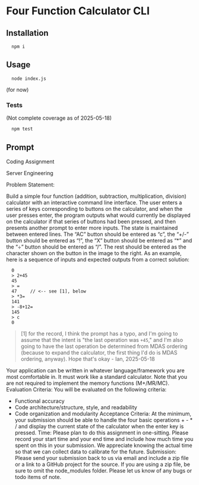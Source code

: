 # Four Function Calculator CLI

## Installation

```
  npm i
```

## Usage

```
  node index.js
```
(for now)

### Tests

(Not complete coverage as of 2025-05-18)
```
  npm test
```

## Prompt

Coding Assignment

Server Engineering

Problem Statement:

Build a simple four function (addition, subtraction, multiplication,
division) calculator with an interactive command line interface.
The user enters a series of keys corresponding to buttons on the
calculator, and when the user presses enter, the program outputs
what would currently be displayed on the calculator if that series
of buttons had been pressed, and then presents another prompt to
enter more inputs. The state is maintained between entered lines.
The “AC” button should be entered as “c”, the “+/-” button should
be entered as “!”, the “X” button should be entered as “*” and the
“÷” button should be entered as “/”. The rest should be entered as
the character shown on the button in the image to the right.
As an example, here is a sequence of inputs and expected outputs
from a correct solution:
```
  0
  > 2+45
  45
  > =
  47     // <-- see [1], below
  > *3=
  141
  > -8+12=
  145
  > c
  0
```

> [1] for the record, I think the prompt has a typo, and I'm going to assume that the intent is "the last operation was `+45`," and I'm also going to have the last operation be determined from MDAS ordering (because to expand the calculator, the first thing I'd do is MDAS ordering, anyway). Hope that's okay - Ian, 2025-05-18

Your application can be written in whatever language/framework you are most comfortable in.
It must work like a standard calculator. Note that you are not required to implement the
memory functions (M+/MR/MC).
Evaluation Criteria:
You will be evaluated on the following criteria:
- Functional accuracy
- Code architecture/structure, style, and readability
- Code organization and modularity
Acceptance Criteria:
At the minimum, your submission should be able to handle the four basic operations + - * / and
display the current state of the calculator when the enter key is pressed.
Time:
Please plan to do this assignment in one-sitting. Please record your start time and your end
time and include how much time you spent on this in your submission. We appreciate knowing
the actual time so that we can collect data to calibrate for the future.
Submission:
Please send your submission back to us via email and include a zip file or a link to a GitHub
project for the source. If you are using a zip file, be sure to omit the node_modules folder.
Please let us know of any bugs or todo items of note.
